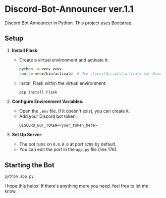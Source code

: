 # Discord-Bot-Announcer ver.1.1

Discord Bot Announcer in Python. This project uses Bootstrap.

## Setup
1. **Install Flask:**
   - Create a virtual environment and activate it:
     ```sh
     python -m venv venv
     source venv/bin/activate  # Use .\venv\Scripts\activate for Windows
     ```
   - Install Flask within the virtual environment:
     ```sh
     pip install Flask
     ```

2. **Configure Environment Variables:**
   - Open the `.env` file. If it doesn't exist, you can create it.
   - Add your Discord bot token:
     ``` 
     DISCORD_BOT_TOKEN=<your_token_here>
     ```

3. **Set Up Server:**
   - The bot runs on `0.0.0.0` at port `5709` by default.
   - You can edit the port in the `app.py` file (line 176).

## Starting the Bot

```bash
python app.py
```

I hope this helps! If there's anything more you need, feel free to let me know.
